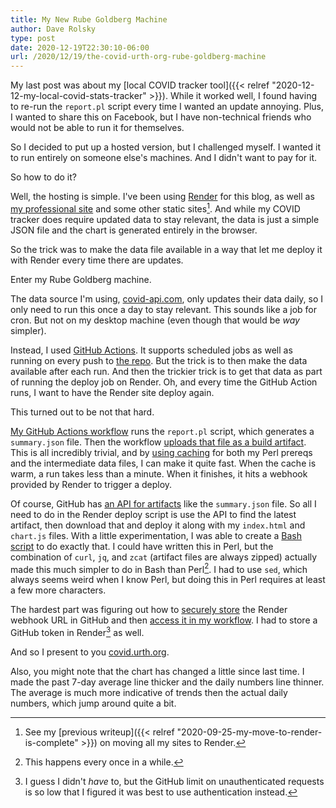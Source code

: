 ```yaml
---
title: My New Rube Goldberg Machine
author: Dave Rolsky
type: post
date: 2020-12-19T22:30:10-06:00
url: /2020/12/19/the-covid-urth-org-rube-goldberg-machine
---
```


My last post was about my [local COVID tracker tool]({{< relref
"2020-12-12-my-local-covid-stats-tracker" >}}). While it worked well, I found
having to re-run the `report.pl` script every time I wanted an update
annoying. Plus, I wanted to share this on Facebook, but I have non-technical
friends who would not be able to run it for themselves.

So I decided to put up a hosted version, but I challenged myself. I wanted it
to run entirely on someone else's machines. And I didn't want to pay for it.

So how to do it?

Well, the hosting is simple. I've been using [Render](https://render.com/) for
this blog, as well as [my professional site](https://www.houseabsolute.com/)
and some other static sites[^3]. And while my COVID tracker does require
updated data to stay relevant, the data is just a simple JSON file and the
chart is generated entirely in the browser.

So the trick was to make the data file available in a way that let me deploy
it with Render every time there are updates.

Enter my Rube Goldberg machine.

The data source I'm using, [covid-api.com](https://covid-api.com/), only
updates their data daily, so I only need to run this once a day to stay
relevant. This sounds like a job for cron. But not on my desktop machine (even
though that would be _way_ simpler).

Instead, I used [GitHub Actions](https://github.com/features/actions). It
supports scheduled jobs as well as running on every push to [the
repo](https://github.com/houseabsolute/local-covid-tracker/). But the trick is
to then make the data available after each run. And then the trickier trick is
to get that data as part of running the deploy job on Render. Oh, and every
time the GitHub Action runs, I want to have the Render site deploy again.

This turned out to be not that hard.

[My GitHub Actions
workflow](https://github.com/houseabsolute/local-covid-tracker/blob/master/.github/workflows/update.yml)
runs the `report.pl` script, which generates a `summary.json` file. Then the
workflow [uploads that file as a build
artifact](https://github.com/marketplace/actions/upload-a-build-artifact). This
is all incredibly trivial, and by [using
caching](https://github.com/actions/cache) for both my Perl prereqs and the
intermediate data files, I can make it quite fast. When the cache is warm, a
run takes less than a minute. When it finishes, it hits a webhook provided by
Render to trigger a deploy.

Of course, GitHub has [an API for
artifacts](https://docs.github.com/en/free-pro-team@latest/rest/reference/actions#artifacts)
like the `summary.json` file. So all I need to do in the Render deploy script
is use the API to find the latest artifact, then download that and deploy it
along with my `index.html` and `chart.js` files. With a little
experimentation, I was able to create a [Bash
script](https://github.com/houseabsolute/local-covid-tracker/blob/master/deploy.sh)
to do exactly that. I could have written this in Perl, but the combination of
`curl`, `jq`, and `zcat` (artifact files are always zipped) actually made this
much simpler to do in Bash than Perl[^1]. I had to use `sed`, which always
seems weird when I know Perl, but doing this in Perl requires at least a few
more characters.

The hardest part was figuring out how to [securely
store](https://docs.github.com/en/free-pro-team@latest/actions/reference/encrypted-secrets)
the Render webhook URL in GitHub and then [access it in my
workflow](https://docs.github.com/en/free-pro-team@latest/actions/reference/encrypted-secrets). I
had to store a GitHub token in Render[^2] as well.

And so I present to you [covid.urth.org](https://covid.urth.org/).

Also, you might note that the chart has changed a little since last time. I
made the past 7-day average line thicker and the daily numbers line
thinner. The average is much more indicative of trends then the actual daily
numbers, which jump around quite a bit.

[^1]: This happens every once in a while.
[^2]: I guess I didn't _have_ to, but the GitHub limit on unauthenticated
    requests is so low that I figured it was best to use authentication
    instead.
[^3]: See my [previous writeup]({{< relref
    "2020-09-25-my-move-to-render-is-complete" >}}) on moving all my sites to
    Render.
